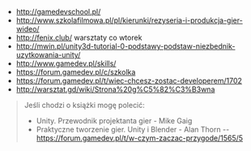 - http://gamedevschool.pl/
- http://www.szkolafilmowa.pl/pl/kierunki/rezyseria-i-produkcja-gier-wideo/
- http://fenix.club/ warsztaty co wtorek
- http://mwin.pl/unity3d-tutorial-0-podstawy-podstaw-niezbednik-uzytkowania-unity/
- http://www.gamedev.pl/skills/
- https://forum.gamedev.pl/c/szkolka
- https://forum.gamedev.pl/t/wiec-chcesz-zostac-developerem/1702
- http://warsztat.gd/wiki/Strona%20g%C5%82%C3%B3wna

>Jeśli chodzi o książki mogę polecić:
>- Unity. Przewodnik projektanta gier - Mike Gaig
>- Praktyczne tworzenie gier. Unity i Blender - Alan Thorn
>-- https://forum.gamedev.pl/t/w-czym-zaczac-przygode/1565/5
